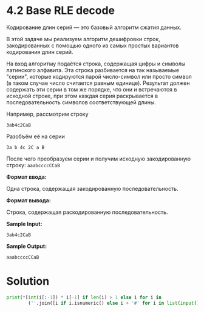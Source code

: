 # 4.2 Base RLE decode
Кодирование длин серий — это базовый алгоритм сжатия данных.

В этой задаче мы реализуем алгоритм дешифровки строк, закодированных с помощью одного из самых простых  вариантов кодирования длин серий.

На вход алгоритму подаётся строка, содержащая цифры и символы латинского алфавита. Эта строка разбивается на так называемые "серии", которые кодируются парой число-символ или просто символ (в таком случае число считается равным единице). Результат должен содержать эти серии в том же порядке, что они и встречаются в исходной строке, при этом каждая серия раскрывается в последовательность символов соответствующей длины. 

Например, рассмотрим строку 

`3ab4c2CaB`

Разобъём её на серии

`3a b 4c 2C a B`

После чего преобразуем серии и получим исходную закодированную строку:
`aaabccccCCaB`

**Формат ввода:**

Одна строка, содержащая закодированную последовательность.

**Формат вывода:**

Строка, содержащая раскодированную последовательность.

**Sample Input:**

`3ab4c2CaB`

**Sample Output:**


`aaabccccCCaB`

# Solution
```python
print(*[int(i[:-1]) * i[-1] if len(i) > 1 else i for i in
        (''.join([i if i.isnumeric() else i + '#' for i in list(input())])).split('#')], sep='')
```